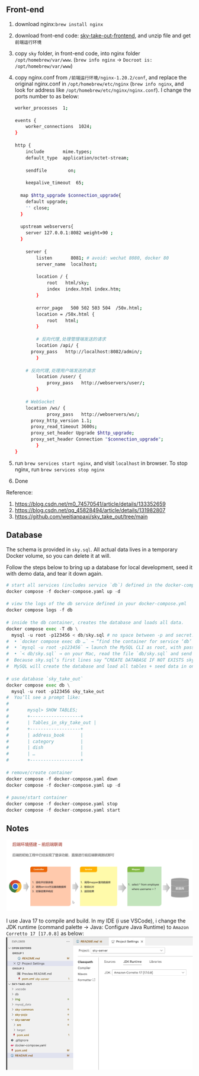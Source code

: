 ## Front-end

1. download nginx:`brew install nginx`
2. download front-end code: [sky-take-out-frontend](https://github.com/weitianpaxi/sky_take_out/blob/main/sky_take_out%E7%AE%A1%E7%90%86%E7%AB%AF%E5%89%8D%E7%AB%AF%E8%BF%90%E8%A1%8C%E7%8E%AF%E5%A2%83.zip), and unzip file and get `前端运行环境`
3. copy `sky` folder, in front-end code, into nginx folder `/opt/homebrew/var/www`. (`brew info nginx` -> `Docroot is: /opt/homebrew/var/www`)
4. copy nginx.conf from `/前端运行环境/nginx-1.20.2/conf`, and replace the original nginx.conf in `/opt/homebrew/etc/nginx` (`brew info nginx`, and look for address like `/opt/homebrew/etc/nginx/nginx.conf`). I change the ports number to as below:

   ```bash
   worker_processes  1;

   events {
       worker_connections  1024;
   }

   http {
       include       mime.types;
       default_type  application/octet-stream;

       sendfile        on;

       keepalive_timeout  65;

     map $http_upgrade $connection_upgrade{
       default upgrade;
       '' close;
     }

     upstream webservers{
       server 127.0.0.1:8082 weight=90 ;
     }

       server {
           listen       8081; # avoid: wechat 8080, docker 80
           server_name  localhost;

           location / {
               root   html/sky;
               index  index.html index.htm;
           }

           error_page   500 502 503 504  /50x.html;
           location = /50x.html {
               root   html;
           }

           # 反向代理,处理管理端发送的请求
           location /api/ {
         proxy_pass   http://localhost:8082/admin/;
           }

       # 反向代理,处理用户端发送的请求
           location /user/ {
               proxy_pass   http://webservers/user/;
           }

       # WebSocket
       location /ws/ {
               proxy_pass   http://webservers/ws/;
         proxy_http_version 1.1;
         proxy_read_timeout 3600s;
         proxy_set_header Upgrade $http_upgrade;
         proxy_set_header Connection "$connection_upgrade";
           }
   }
   ```

5. run `brew services start nginx`, and visit `localhost` in browser. To stop nginx, run `brew services stop nginx`
6. Done

Reference:

1. https://blog.csdn.net/m0_74570541/article/details/133352659
2. https://blog.csdn.net/qq_45828494/article/details/131982807
3. https://github.com/weitianpaxi/sky_take_out/tree/main

## Database

The schema is provided in `sky.sql`. All actual data lives in a temporary Docker volume, so you can delete it at will.

Follow the steps below to bring up a database for local development, seed it with demo data, and tear it down again.

```python
# start all services (includes service `db`) defined in the docker-compose.yml
docker compose -f docker-compose.yaml up -d

# view the logs of the db service defined in your docker-compose.yml
docker compose logs -f db

# inside the db container, creates the database and loads all data.
docker compose exec -T db \
  mysql -u root -p123456 < db/sky.sql # no space between -p and secret!
#  • `docker compose exec db …` → “find the container for service ‘db’ (i.e. sky-mysql) and run … inside it.”
#  • `mysql -u root -p123456` → launch the MySQL CLI as root, with password 123456.
#  • `< db/sky.sql` → on your Mac, read the file `db/sky.sql` and send it into that CLI’s stdin.
#  Because sky.sql’s first lines say “CREATE DATABASE IF NOT EXISTS sky_take_out; USE sky_take_out; …”,
#  MySQL will create the database and load all tables + seed data in one shot.

# use database `sky_take_out`
docker compose exec db \
  mysql -u root -p123456 sky_take_out
#  You’ll see a prompt like:
#
#       mysql> SHOW TABLES;
#       +-------------------+
#       | Tables_in_sky_take_out |
#       +-------------------+
#       | address_book      |
#       | category          |
#       | dish              |
#       | …                 |
#       +-------------------+

# remove/create container
docker compose -f docker-compose.yaml down
docker compose -f docker-compose.yaml up -d

# pause/start container
docker compose -f docker-compose.yaml stop
docker compose -f docker-compose.yaml start
```

## Notes

![alt text](img/image.png)

I use Java 17 to compile and build. In my IDE (i use VSCode), i change the JDK runtime (command palette -> Java: Configure Java Runtime) to `Amazon Corretto 17 [17.0.8]` as below:
![alt text](img/image2.png)
